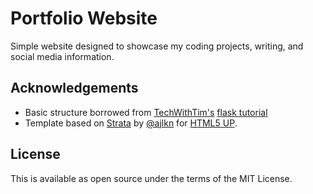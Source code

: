 # Portfolio Website

Simple website designed to showcase my coding projects, writing, and social media information. 

## Acknowledgements

* Basic structure borrowed from [TechWithTim's](https://github.com/techwithtim) [flask tutorial](https://github.com/techwithtim/Flask-Web-App-Tutorial)
* Template based on [Strata](https://html5up.net/strata) by [@ajlkn](https://twitter.com/ajlkn) for [HTML5 UP](html5up.net).

## License

This is available as open source under the terms of the MIT License.